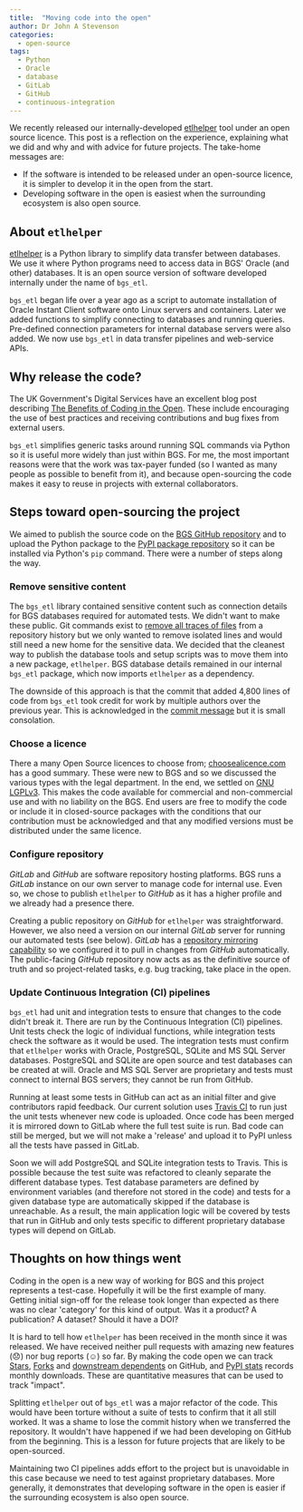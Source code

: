 ```yaml
---
title:  "Moving code into the open"
author: Dr John A Stevenson
categories:
  - open-source
tags:
  - Python
  - Oracle
  - database
  - GitLab
  - GitHub
  - continuous-integration
---
```


We recently released our internally-developed [etlhelper](https://github.com/BritishGeologicalSurvey/etlhelper) tool under an open source licence.
This post is a reflection on the experience, explaining what we did and why and with advice for future projects.
The take-home messages are:

+ If the software is intended to be released under an open-source licence, it is simpler to develop it in the open from the start.
+ Developing software in the open is easiest when the surrounding ecosystem is also open source.


## About `etlhelper`

[etlhelper](https://github.com/BritishGeologicalSurvey/etlhelper) is a Python library to simplify data transfer between databases.
We use it where Python programs need to access data in BGS' Oracle (and other) databases.
It is an open source version of software developed internally under the name of `bgs_etl`.

`bgs_etl` began life over a year ago as a script to automate installation of Oracle Instant Client software onto Linux servers and containers.
Later we added functions to simplify connecting to databases and running queries.
Pre-defined connection parameters for internal database servers were also added.
We now use `bgs_etl` in data transfer pipelines and web-service APIs.


## Why release the code?

The UK Government's Digital Services have an excellent blog post describing [The Benefits of Coding in the Open](https://gds.blog.gov.uk/2017/09/04/the-benefits-of-coding-in-the-open/).
These include encouraging the use of best practices and receiving contributions and bug fixes from external users.

`bgs_etl` simplifies generic tasks around running SQL commands via Python so it is useful more widely than just within BGS.
For me, the most important reasons were that the work was tax-payer funded (so I wanted as many people as possible to benefit from it), and because open-sourcing the code makes it easy to reuse in projects with external collaborators.


## Steps toward open-sourcing the project

We aimed to publish the source code on the [BGS GitHub repository](https://github.com/BritishGeologicalSurvey) and to upload the Python package to the [PyPI package repository](https://pypi.org/project/etlhelper/) so it can be installed via Python's `pip` command.
There were a number of steps along the way.


### Remove sensitive content

The `bgs_etl` library contained sensitive content such as connection details for BGS databases required for automated tests.
We didn't want to make these public.
Git commands exist to [remove all traces of files](https://help.github.com/en/github/authenticating-to-github/removing-sensitive-data-from-a-repository) from a repository history but we only wanted to remove isolated lines and would still need a new home for the sensitive data.
We decided that the cleanest way to publish the database tools and setup scripts was to move them into a new package, `etlhelper`.
BGS database details remained in our internal `bgs_etl` package, which now imports `etlhelper` as a dependency.

The downside of this approach is that the commit that added 4,800 lines of code from `bgs_etl` took credit for work by multiple authors over the previous year.
This is acknowledged in the [commit message](https://github.com/BritishGeologicalSurvey/etlhelper/commit/8337b9b94bc8c190c28c29077e333a7f320eafe0) but it is small consolation.


### Choose a licence

There a many Open Source licences to choose from; [choosealicence.com](https://choosealicense.com/) has a good summary.
These were new to BGS and so we discussed the various types with the legal department.
In the end, we settled on [GNU LGPLv3](https://choosealicense.com/licenses/lgpl-3.0/).
This makes the code available for commercial and non-commercial use and with no liability on the BGS.
End users are free to modify the code or include it in closed-source packages with the conditions that our contribution must be acknowledged and that any modified versions must be distributed under the same licence.


### Configure repository

_GitLab_ and _GitHub_ are software repository hosting platforms.
BGS runs a _GitLab_ instance on our own server to manage code for internal use.
Even so, we chose to publish `etlhelper` to _GitHub_ as it has a higher profile and we already had a presence there.

Creating a public repository on _GitHub_ for `etlhelper` was straightforward.
However, we also need a version on our internal _GitLab_ server for running our automated tests (see below).
_GitLab_ has a [repository mirroring capability](https://docs.gitlab.com/ee/workflow/repository_mirroring.html#overview) so we configured it to pull in changes from _GitHub_ automatically.
The public-facing _GitHub_ repository now acts as as the definitive source of truth and so project-related tasks, e.g. bug tracking, take place in the open.


### Update Continuous Integration (CI) pipelines

`bgs_etl` had unit and integration tests to ensure that changes to the code didn't break it.
There are run by the Continuous Integration (CI) pipelines.
Unit tests check the logic of individual functions, while integration tests check the software as it would be used.
The integration tests must confirm that `etlhelper` works with Oracle, PostgreSQL, SQLite and MS SQL Server databases.
PostgreSQL and SQLite are open source and test databases can be created at will.
Oracle and MS SQL Server are proprietary and tests must connect to internal BGS servers; they cannot be run from GitHub.

Running at least some tests in GitHub can act as an initial filter and give contributors rapid feedback.
Our current solution uses [Travis CI](https://travis-ci.com) to run just the unit tests whenever new code is uploaded.
Once code has been merged it is mirrored down to GitLab where the full test suite is run.
Bad code can still be merged, but we will not make a 'release' and upload it to PyPI unless all the tests have passed in GitLab.

Soon we will add PostgreSQL and SQLite integration tests to Travis.
This is possible because the test suite was refactored to cleanly separate the different database types.
Test database parameters are defined by environment variables (and therefore not stored in the code) and tests for a given database type are automatically skipped if the database is unreachable.
As a result, the main application logic will be covered by tests that run in GitHub and only tests specific to different proprietary database types will depend on GitLab.


## Thoughts on how things went

Coding in the open is a new way of working for BGS and this project represents
a test-case.
Hopefully it will be the first example of many.
Getting initial sign-off for the release took longer than expected as there was
no clear 'category' for this kind of output.
Was it a product?  A publication?  A dataset?  Should it have a DOI?

It is hard to tell how `etlhelper` has been received in the month since it was released.
We have received neither pull requests with amazing new features (😞) nor bug reports (☺️) so far.
By making the code open we can track [Stars](https://github.com/BritishGeologicalSurvey/etlhelper/stargazers), [Forks](https://github.com/BritishGeologicalSurvey/etlhelper/network/members) and [downstream dependents](https://github.com/BritishGeologicalSurvey/etlhelper/network/dependents) on GitHub, and [PyPI stats](https://pypistats.org/packages/etlhelper) records monthly downloads.
These are quantitative measures that can be used to track "impact".

Splitting `etlhelper` out of `bgs_etl` was a major refactor of the code.
This would have been torture without a suite of tests to confirm that it all still worked.
It was a shame to lose the commit history when we transferred the repository.
It wouldn't have happened if we had been developing on GitHub from the beginning.
This is a lesson for future projects that are likely to be open-sourced.

Maintaining two CI pipelines adds effort to the project but is unavoidable in this case because we need to test against proprietary databases.
More generally, it demonstrates that developing software in the open is easier if the surrounding ecosystem is also open source.
